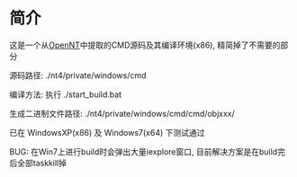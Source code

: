 # 简介
这是一个从[OpenNT](http://www.bathome.net)中提取的CMD源码及其编译环境(x86), 精简掉了不需要的部分

源码路径: ./nt4/private/windows/cmd

编译方法: 执行 ./start_build.bat 

生成二进制文件路径: ./nt4/private/windows/cmd/cmd/objxxx/

已在 WindowsXP(x86) 及 Windows7(x64) 下测试通过

BUG: 在Win7上进行build时会弹出大量iexplore窗口, 目前解决方案是在build完后全部taskkill掉 
